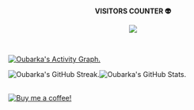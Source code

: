 <!-- Visits -->
<div align="center">
	<p align="center"><b> VISITORS COUNTER 👽 </b></p>
	<p align="center">
		<img align="center" src="https://profile-counter.glitch.me/droubarka/count.svg"/>
	</p>
	<br/>
</div>

<!-- Contribution Graph -->
[![Oubarka's Activity Graph.](https://github-readme-activity-graph.vercel.app/graph?username=droubarka&theme=react-dark)](https://github.com/droubarka/droubarka)

<a href="https://github.com/droubarka/droubarka" style="text-decoration: none;">
	<div align="center" style="display: flex;">
		<img alt="Oubarka's GitHub Streak." src="https://streak-stats.demolab.com?user=droubarka&theme=dark&card_width=400"/>
		<img alt="Oubarka's GitHub Stats." src="https://github-readme-stats.vercel.app/api?username=droubarka&show_icons=true&theme=dark&rank_icon=github&card_width=441"/>
	</div>
	<br/>
</a>

<!-- Buy Me a Coffee -->
[![Buy me a coffee!](https://www.buymeacoffee.com/assets/img/custom_images/black_img.png)](https://buymeacoffee.com/droubarka)
